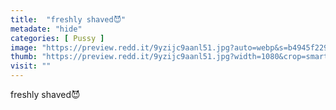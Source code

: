 ```yaml
---
title:  "freshly shaved😈"
metadate: "hide"
categories: [ Pussy ]
image: "https://preview.redd.it/9yzijc9aanl51.jpg?auto=webp&s=b4945f229ff468b55be654a128d77a1f75a783e3"
thumb: "https://preview.redd.it/9yzijc9aanl51.jpg?width=1080&crop=smart&auto=webp&s=936c92e24151f93a3241bce8f58a8ac3207bfe18"
visit: ""
---
```

freshly shaved😈
